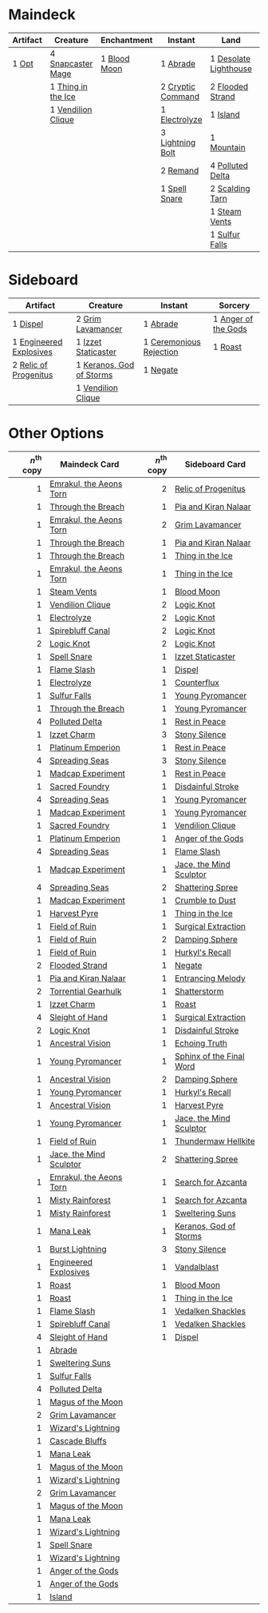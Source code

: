 
# Maindeck

|                                    Artifact                                    |                                          Creature                                           |                                      Enchantment                                      |                                          Instant                                           |                                              Land                                              |                                            Planeswalker                                            |                                        Sorcery                                         |
|--------------------------------------------------------------------------------|---------------------------------------------------------------------------------------------|---------------------------------------------------------------------------------------|--------------------------------------------------------------------------------------------|------------------------------------------------------------------------------------------------|----------------------------------------------------------------------------------------------------|----------------------------------------------------------------------------------------|
|1 [Opt](http://gatherer.wizards.com/Pages/Card/Details.aspx?multiverseid=439586)|4 [Snapcaster Mage](http://gatherer.wizards.com/Pages/Card/Details.aspx?multiverseid=None)   |1 [Blood Moon](http://gatherer.wizards.com/Pages/Card/Details.aspx?multiverseid=370419)|1 [Abrade](http://gatherer.wizards.com/Pages/Card/Details.aspx?multiverseid=430772)         |1 [Desolate Lighthouse](http://gatherer.wizards.com/Pages/Card/Details.aspx?multiverseid=240147)|1 [Jace, the Mind Sculptor](http://gatherer.wizards.com/Pages/Card/Details.aspx?multiverseid=382979)|4 [Serum Visions](http://gatherer.wizards.com/Pages/Card/Details.aspx?multiverseid=None)|
|                                                                                |1 [Thing in the Ice](http://gatherer.wizards.com/Pages/Card/Details.aspx?multiverseid=409836)|                                                                                       |2 [Cryptic Command](http://gatherer.wizards.com/Pages/Card/Details.aspx?multiverseid=439438)|2 [Flooded Strand](http://gatherer.wizards.com/Pages/Card/Details.aspx?multiverseid=None)       |                                                                                                    |                                                                                        |
|                                                                                |1 [Vendilion Clique](http://gatherer.wizards.com/Pages/Card/Details.aspx?multiverseid=None)  |                                                                                       |1 [Electrolyze](http://gatherer.wizards.com/Pages/Card/Details.aspx?multiverseid=None)      |1 [Island](http://gatherer.wizards.com/Pages/Card/Details.aspx?multiverseid=439602)             |                                                                                                    |                                                                                        |
|                                                                                |                                                                                             |                                                                                       |3 [Lightning Bolt](http://gatherer.wizards.com/Pages/Card/Details.aspx?multiverseid=None)   |1 [Mountain](http://gatherer.wizards.com/Pages/Card/Details.aspx?multiverseid=439604)           |                                                                                                    |                                                                                        |
|                                                                                |                                                                                             |                                                                                       |2 [Remand](http://gatherer.wizards.com/Pages/Card/Details.aspx?multiverseid=None)           |4 [Polluted Delta](http://gatherer.wizards.com/Pages/Card/Details.aspx?multiverseid=None)       |                                                                                                    |                                                                                        |
|                                                                                |                                                                                             |                                                                                       |1 [Spell Snare](http://gatherer.wizards.com/Pages/Card/Details.aspx?multiverseid=370447)    |2 [Scalding Tarn](http://gatherer.wizards.com/Pages/Card/Details.aspx?multiverseid=426069)      |                                                                                                    |                                                                                        |
|                                                                                |                                                                                             |                                                                                       |                                                                                            |1 [Steam Vents](http://gatherer.wizards.com/Pages/Card/Details.aspx?multiverseid=405109)        |                                                                                                    |                                                                                        |
|                                                                                |                                                                                             |                                                                                       |                                                                                            |1 [Sulfur Falls](http://gatherer.wizards.com/Pages/Card/Details.aspx?multiverseid=241987)       |                                                                                                    |                                                                                        |


# Sideboard

|                                             Artifact                                             |                                             Creature                                              |                                             Instant                                              |                                           Sorcery                                            |
|--------------------------------------------------------------------------------------------------|---------------------------------------------------------------------------------------------------|--------------------------------------------------------------------------------------------------|----------------------------------------------------------------------------------------------|
|1 [Dispel](http://gatherer.wizards.com/Pages/Card/Details.aspx?multiverseid=370527)               |2 [Grim Lavamancer](http://gatherer.wizards.com/Pages/Card/Details.aspx?multiverseid=None)         |1 [Abrade](http://gatherer.wizards.com/Pages/Card/Details.aspx?multiverseid=430772)               |1 [Anger of the Gods](http://gatherer.wizards.com/Pages/Card/Details.aspx?multiverseid=438682)|
|1 [Engineered Explosives](http://gatherer.wizards.com/Pages/Card/Details.aspx?multiverseid=370549)|1 [Izzet Staticaster](http://gatherer.wizards.com/Pages/Card/Details.aspx?multiverseid=253638)     |1 [Ceremonious Rejection](http://gatherer.wizards.com/Pages/Card/Details.aspx?multiverseid=417613)|1 [Roast](http://gatherer.wizards.com/Pages/Card/Details.aspx?multiverseid=None)              |
|2 [Relic of Progenitus](http://gatherer.wizards.com/Pages/Card/Details.aspx?multiverseid=205326)  |1 [Keranos, God of Storms](http://gatherer.wizards.com/Pages/Card/Details.aspx?multiverseid=380442)|1 [Negate](http://gatherer.wizards.com/Pages/Card/Details.aspx?multiverseid=None)                 |                                                                                              |
|                                                                                                  |1 [Vendilion Clique](http://gatherer.wizards.com/Pages/Card/Details.aspx?multiverseid=None)        |                                                                                                  |                                                                                              |


# Other Options

|*n*<sup>th</sup> copy|                                          Maindeck Card                                           |*n*<sup>th</sup> copy|                                          Sideboard Card                                           |
|--------------------:|--------------------------------------------------------------------------------------------------|--------------------:|---------------------------------------------------------------------------------------------------|
|                    1|[Emrakul, the Aeons Torn](http://gatherer.wizards.com/Pages/Card/Details.aspx?multiverseid=None)  |                    2|[Relic of Progenitus](http://gatherer.wizards.com/Pages/Card/Details.aspx?multiverseid=205326)     |
|                    1|[Through the Breach](http://gatherer.wizards.com/Pages/Card/Details.aspx?multiverseid=430684)     |                    1|[Pia and Kiran Nalaar](http://gatherer.wizards.com/Pages/Card/Details.aspx?multiverseid=None)      |
|                    1|[Emrakul, the Aeons Torn](http://gatherer.wizards.com/Pages/Card/Details.aspx?multiverseid=None)  |                    2|[Grim Lavamancer](http://gatherer.wizards.com/Pages/Card/Details.aspx?multiverseid=None)           |
|                    1|[Through the Breach](http://gatherer.wizards.com/Pages/Card/Details.aspx?multiverseid=430684)     |                    1|[Pia and Kiran Nalaar](http://gatherer.wizards.com/Pages/Card/Details.aspx?multiverseid=None)      |
|                    1|[Through the Breach](http://gatherer.wizards.com/Pages/Card/Details.aspx?multiverseid=430684)     |                    1|[Thing in the Ice](http://gatherer.wizards.com/Pages/Card/Details.aspx?multiverseid=409836)        |
|                    1|[Emrakul, the Aeons Torn](http://gatherer.wizards.com/Pages/Card/Details.aspx?multiverseid=None)  |                    1|[Thing in the Ice](http://gatherer.wizards.com/Pages/Card/Details.aspx?multiverseid=409836)        |
|                    1|[Steam Vents](http://gatherer.wizards.com/Pages/Card/Details.aspx?multiverseid=405109)            |                    1|[Blood Moon](http://gatherer.wizards.com/Pages/Card/Details.aspx?multiverseid=370419)              |
|                    1|[Vendilion Clique](http://gatherer.wizards.com/Pages/Card/Details.aspx?multiverseid=None)         |                    2|[Logic Knot](http://gatherer.wizards.com/Pages/Card/Details.aspx?multiverseid=370529)              |
|                    1|[Electrolyze](http://gatherer.wizards.com/Pages/Card/Details.aspx?multiverseid=None)              |                    2|[Logic Knot](http://gatherer.wizards.com/Pages/Card/Details.aspx?multiverseid=370529)              |
|                    1|[Spirebluff Canal](http://gatherer.wizards.com/Pages/Card/Details.aspx?multiverseid=417822)       |                    2|[Logic Knot](http://gatherer.wizards.com/Pages/Card/Details.aspx?multiverseid=370529)              |
|                    2|[Logic Knot](http://gatherer.wizards.com/Pages/Card/Details.aspx?multiverseid=370529)             |                    2|[Logic Knot](http://gatherer.wizards.com/Pages/Card/Details.aspx?multiverseid=370529)              |
|                    1|[Spell Snare](http://gatherer.wizards.com/Pages/Card/Details.aspx?multiverseid=370447)            |                    1|[Izzet Staticaster](http://gatherer.wizards.com/Pages/Card/Details.aspx?multiverseid=253638)       |
|                    1|[Flame Slash](http://gatherer.wizards.com/Pages/Card/Details.aspx?multiverseid=368536)            |                    1|[Dispel](http://gatherer.wizards.com/Pages/Card/Details.aspx?multiverseid=370527)                  |
|                    1|[Electrolyze](http://gatherer.wizards.com/Pages/Card/Details.aspx?multiverseid=None)              |                    1|[Counterflux](http://gatherer.wizards.com/Pages/Card/Details.aspx?multiverseid=405183)             |
|                    1|[Sulfur Falls](http://gatherer.wizards.com/Pages/Card/Details.aspx?multiverseid=241987)           |                    1|[Young Pyromancer](http://gatherer.wizards.com/Pages/Card/Details.aspx?multiverseid=413697)        |
|                    1|[Through the Breach](http://gatherer.wizards.com/Pages/Card/Details.aspx?multiverseid=430684)     |                    1|[Young Pyromancer](http://gatherer.wizards.com/Pages/Card/Details.aspx?multiverseid=413697)        |
|                    4|[Polluted Delta](http://gatherer.wizards.com/Pages/Card/Details.aspx?multiverseid=None)           |                    1|[Rest in Peace](http://gatherer.wizards.com/Pages/Card/Details.aspx?multiverseid=442021)           |
|                    1|[Izzet Charm](http://gatherer.wizards.com/Pages/Card/Details.aspx?multiverseid=None)              |                    3|[Stony Silence](http://gatherer.wizards.com/Pages/Card/Details.aspx?multiverseid=425850)           |
|                    1|[Platinum Emperion](http://gatherer.wizards.com/Pages/Card/Details.aspx?multiverseid=215092)      |                    1|[Rest in Peace](http://gatherer.wizards.com/Pages/Card/Details.aspx?multiverseid=442021)           |
|                    4|[Spreading Seas](http://gatherer.wizards.com/Pages/Card/Details.aspx?multiverseid=190405)         |                    3|[Stony Silence](http://gatherer.wizards.com/Pages/Card/Details.aspx?multiverseid=425850)           |
|                    1|[Madcap Experiment](http://gatherer.wizards.com/Pages/Card/Details.aspx?multiverseid=417695)      |                    1|[Rest in Peace](http://gatherer.wizards.com/Pages/Card/Details.aspx?multiverseid=442021)           |
|                    1|[Sacred Foundry](http://gatherer.wizards.com/Pages/Card/Details.aspx?multiverseid=405106)         |                    1|[Disdainful Stroke](http://gatherer.wizards.com/Pages/Card/Details.aspx?multiverseid=None)         |
|                    4|[Spreading Seas](http://gatherer.wizards.com/Pages/Card/Details.aspx?multiverseid=190405)         |                    1|[Young Pyromancer](http://gatherer.wizards.com/Pages/Card/Details.aspx?multiverseid=413697)        |
|                    1|[Madcap Experiment](http://gatherer.wizards.com/Pages/Card/Details.aspx?multiverseid=417695)      |                    1|[Young Pyromancer](http://gatherer.wizards.com/Pages/Card/Details.aspx?multiverseid=413697)        |
|                    1|[Sacred Foundry](http://gatherer.wizards.com/Pages/Card/Details.aspx?multiverseid=405106)         |                    1|[Vendilion Clique](http://gatherer.wizards.com/Pages/Card/Details.aspx?multiverseid=None)          |
|                    1|[Platinum Emperion](http://gatherer.wizards.com/Pages/Card/Details.aspx?multiverseid=215092)      |                    1|[Anger of the Gods](http://gatherer.wizards.com/Pages/Card/Details.aspx?multiverseid=438682)       |
|                    4|[Spreading Seas](http://gatherer.wizards.com/Pages/Card/Details.aspx?multiverseid=190405)         |                    1|[Flame Slash](http://gatherer.wizards.com/Pages/Card/Details.aspx?multiverseid=368536)             |
|                    1|[Madcap Experiment](http://gatherer.wizards.com/Pages/Card/Details.aspx?multiverseid=417695)      |                    1|[Jace, the Mind Sculptor](http://gatherer.wizards.com/Pages/Card/Details.aspx?multiverseid=382979) |
|                    4|[Spreading Seas](http://gatherer.wizards.com/Pages/Card/Details.aspx?multiverseid=190405)         |                    2|[Shattering Spree](http://gatherer.wizards.com/Pages/Card/Details.aspx?multiverseid=97233)         |
|                    1|[Madcap Experiment](http://gatherer.wizards.com/Pages/Card/Details.aspx?multiverseid=417695)      |                    1|[Crumble to Dust](http://gatherer.wizards.com/Pages/Card/Details.aspx?multiverseid=401850)         |
|                    1|[Harvest Pyre](http://gatherer.wizards.com/Pages/Card/Details.aspx?multiverseid=220010)           |                    1|[Thing in the Ice](http://gatherer.wizards.com/Pages/Card/Details.aspx?multiverseid=409836)        |
|                    1|[Field of Ruin](http://gatherer.wizards.com/Pages/Card/Details.aspx?multiverseid=435415)          |                    1|[Surgical Extraction](http://gatherer.wizards.com/Pages/Card/Details.aspx?multiverseid=None)       |
|                    1|[Field of Ruin](http://gatherer.wizards.com/Pages/Card/Details.aspx?multiverseid=435415)          |                    2|[Damping Sphere](http://gatherer.wizards.com/Pages/Card/Details.aspx?multiverseid=443101)          |
|                    1|[Field of Ruin](http://gatherer.wizards.com/Pages/Card/Details.aspx?multiverseid=435415)          |                    1|[Hurkyl's Recall](http://gatherer.wizards.com/Pages/Card/Details.aspx?multiverseid=397868)         |
|                    2|[Flooded Strand](http://gatherer.wizards.com/Pages/Card/Details.aspx?multiverseid=None)           |                    1|[Negate](http://gatherer.wizards.com/Pages/Card/Details.aspx?multiverseid=None)                    |
|                    1|[Pia and Kiran Nalaar](http://gatherer.wizards.com/Pages/Card/Details.aspx?multiverseid=None)     |                    1|[Entrancing Melody](http://gatherer.wizards.com/Pages/Card/Details.aspx?multiverseid=435207)       |
|                    2|[Torrential Gearhulk](http://gatherer.wizards.com/Pages/Card/Details.aspx?multiverseid=420589)    |                    1|[Shatterstorm](http://gatherer.wizards.com/Pages/Card/Details.aspx?multiverseid=430683)            |
|                    1|[Izzet Charm](http://gatherer.wizards.com/Pages/Card/Details.aspx?multiverseid=None)              |                    1|[Roast](http://gatherer.wizards.com/Pages/Card/Details.aspx?multiverseid=None)                     |
|                    4|[Sleight of Hand](http://gatherer.wizards.com/Pages/Card/Details.aspx?multiverseid=6529)          |                    1|[Surgical Extraction](http://gatherer.wizards.com/Pages/Card/Details.aspx?multiverseid=None)       |
|                    2|[Logic Knot](http://gatherer.wizards.com/Pages/Card/Details.aspx?multiverseid=370529)             |                    1|[Disdainful Stroke](http://gatherer.wizards.com/Pages/Card/Details.aspx?multiverseid=None)         |
|                    1|[Ancestral Vision](http://gatherer.wizards.com/Pages/Card/Details.aspx?multiverseid=438608)       |                    1|[Echoing Truth](http://gatherer.wizards.com/Pages/Card/Details.aspx?multiverseid=370394)           |
|                    1|[Young Pyromancer](http://gatherer.wizards.com/Pages/Card/Details.aspx?multiverseid=413697)       |                    1|[Sphinx of the Final Word](http://gatherer.wizards.com/Pages/Card/Details.aspx?multiverseid=407573)|
|                    1|[Ancestral Vision](http://gatherer.wizards.com/Pages/Card/Details.aspx?multiverseid=438608)       |                    2|[Damping Sphere](http://gatherer.wizards.com/Pages/Card/Details.aspx?multiverseid=443101)          |
|                    1|[Young Pyromancer](http://gatherer.wizards.com/Pages/Card/Details.aspx?multiverseid=413697)       |                    1|[Hurkyl's Recall](http://gatherer.wizards.com/Pages/Card/Details.aspx?multiverseid=397868)         |
|                    1|[Ancestral Vision](http://gatherer.wizards.com/Pages/Card/Details.aspx?multiverseid=438608)       |                    1|[Harvest Pyre](http://gatherer.wizards.com/Pages/Card/Details.aspx?multiverseid=220010)            |
|                    1|[Young Pyromancer](http://gatherer.wizards.com/Pages/Card/Details.aspx?multiverseid=413697)       |                    1|[Jace, the Mind Sculptor](http://gatherer.wizards.com/Pages/Card/Details.aspx?multiverseid=382979) |
|                    1|[Field of Ruin](http://gatherer.wizards.com/Pages/Card/Details.aspx?multiverseid=435415)          |                    1|[Thundermaw Hellkite](http://gatherer.wizards.com/Pages/Card/Details.aspx?multiverseid=438715)     |
|                    1|[Jace, the Mind Sculptor](http://gatherer.wizards.com/Pages/Card/Details.aspx?multiverseid=382979)|                    2|[Shattering Spree](http://gatherer.wizards.com/Pages/Card/Details.aspx?multiverseid=97233)         |
|                    1|[Emrakul, the Aeons Torn](http://gatherer.wizards.com/Pages/Card/Details.aspx?multiverseid=None)  |                    1|[Search for Azcanta](http://gatherer.wizards.com/Pages/Card/Details.aspx?multiverseid=435226)      |
|                    1|[Misty Rainforest](http://gatherer.wizards.com/Pages/Card/Details.aspx?multiverseid=426065)       |                    1|[Search for Azcanta](http://gatherer.wizards.com/Pages/Card/Details.aspx?multiverseid=435226)      |
|                    1|[Misty Rainforest](http://gatherer.wizards.com/Pages/Card/Details.aspx?multiverseid=426065)       |                    1|[Sweltering Suns](http://gatherer.wizards.com/Pages/Card/Details.aspx?multiverseid=426851)         |
|                    1|[Mana Leak](http://gatherer.wizards.com/Pages/Card/Details.aspx?multiverseid=None)                |                    1|[Keranos, God of Storms](http://gatherer.wizards.com/Pages/Card/Details.aspx?multiverseid=380442)  |
|                    1|[Burst Lightning](http://gatherer.wizards.com/Pages/Card/Details.aspx?multiverseid=None)          |                    3|[Stony Silence](http://gatherer.wizards.com/Pages/Card/Details.aspx?multiverseid=425850)           |
|                    1|[Engineered Explosives](http://gatherer.wizards.com/Pages/Card/Details.aspx?multiverseid=370549)  |                    1|[Vandalblast](http://gatherer.wizards.com/Pages/Card/Details.aspx?multiverseid=405431)             |
|                    1|[Roast](http://gatherer.wizards.com/Pages/Card/Details.aspx?multiverseid=None)                    |                    1|[Blood Moon](http://gatherer.wizards.com/Pages/Card/Details.aspx?multiverseid=370419)              |
|                    1|[Roast](http://gatherer.wizards.com/Pages/Card/Details.aspx?multiverseid=None)                    |                    1|[Thing in the Ice](http://gatherer.wizards.com/Pages/Card/Details.aspx?multiverseid=409836)        |
|                    1|[Flame Slash](http://gatherer.wizards.com/Pages/Card/Details.aspx?multiverseid=368536)            |                    1|[Vedalken Shackles](http://gatherer.wizards.com/Pages/Card/Details.aspx?multiverseid=370366)       |
|                    1|[Spirebluff Canal](http://gatherer.wizards.com/Pages/Card/Details.aspx?multiverseid=417822)       |                    1|[Vedalken Shackles](http://gatherer.wizards.com/Pages/Card/Details.aspx?multiverseid=370366)       |
|                    4|[Sleight of Hand](http://gatherer.wizards.com/Pages/Card/Details.aspx?multiverseid=6529)          |                    1|[Dispel](http://gatherer.wizards.com/Pages/Card/Details.aspx?multiverseid=370527)                  |
|                    1|[Abrade](http://gatherer.wizards.com/Pages/Card/Details.aspx?multiverseid=430772)                 |                     |                                                                                                   |
|                    1|[Sweltering Suns](http://gatherer.wizards.com/Pages/Card/Details.aspx?multiverseid=426851)        |                     |                                                                                                   |
|                    1|[Sulfur Falls](http://gatherer.wizards.com/Pages/Card/Details.aspx?multiverseid=241987)           |                     |                                                                                                   |
|                    4|[Polluted Delta](http://gatherer.wizards.com/Pages/Card/Details.aspx?multiverseid=None)           |                     |                                                                                                   |
|                    1|[Magus of the Moon](http://gatherer.wizards.com/Pages/Card/Details.aspx?multiverseid=438704)      |                     |                                                                                                   |
|                    2|[Grim Lavamancer](http://gatherer.wizards.com/Pages/Card/Details.aspx?multiverseid=None)          |                     |                                                                                                   |
|                    1|[Wizard's Lightning](http://gatherer.wizards.com/Pages/Card/Details.aspx?multiverseid=443040)     |                     |                                                                                                   |
|                    1|[Cascade Bluffs](http://gatherer.wizards.com/Pages/Card/Details.aspx?multiverseid=442226)         |                     |                                                                                                   |
|                    1|[Mana Leak](http://gatherer.wizards.com/Pages/Card/Details.aspx?multiverseid=None)                |                     |                                                                                                   |
|                    1|[Magus of the Moon](http://gatherer.wizards.com/Pages/Card/Details.aspx?multiverseid=438704)      |                     |                                                                                                   |
|                    1|[Wizard's Lightning](http://gatherer.wizards.com/Pages/Card/Details.aspx?multiverseid=443040)     |                     |                                                                                                   |
|                    2|[Grim Lavamancer](http://gatherer.wizards.com/Pages/Card/Details.aspx?multiverseid=None)          |                     |                                                                                                   |
|                    1|[Magus of the Moon](http://gatherer.wizards.com/Pages/Card/Details.aspx?multiverseid=438704)      |                     |                                                                                                   |
|                    1|[Mana Leak](http://gatherer.wizards.com/Pages/Card/Details.aspx?multiverseid=None)                |                     |                                                                                                   |
|                    1|[Wizard's Lightning](http://gatherer.wizards.com/Pages/Card/Details.aspx?multiverseid=443040)     |                     |                                                                                                   |
|                    1|[Spell Snare](http://gatherer.wizards.com/Pages/Card/Details.aspx?multiverseid=370447)            |                     |                                                                                                   |
|                    1|[Wizard's Lightning](http://gatherer.wizards.com/Pages/Card/Details.aspx?multiverseid=443040)     |                     |                                                                                                   |
|                    1|[Anger of the Gods](http://gatherer.wizards.com/Pages/Card/Details.aspx?multiverseid=438682)      |                     |                                                                                                   |
|                    1|[Anger of the Gods](http://gatherer.wizards.com/Pages/Card/Details.aspx?multiverseid=438682)      |                     |                                                                                                   |
|                    1|[Island](http://gatherer.wizards.com/Pages/Card/Details.aspx?multiverseid=439602)                 |                     |                                                                                                   |

